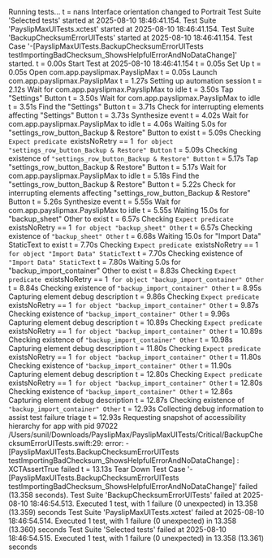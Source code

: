 Running tests...
    t =      nans Interface orientation changed to Portrait
Test Suite 'Selected tests' started at 2025-08-10 18:46:41.154.
Test Suite 'PayslipMaxUITests.xctest' started at 2025-08-10 18:46:41.154.
Test Suite 'BackupChecksumErrorUITests' started at 2025-08-10 18:46:41.154.
Test Case '-[PayslipMaxUITests.BackupChecksumErrorUITests testImportingBadChecksum_ShowsHelpfulErrorAndNoDataChange]' started.
    t =     0.00s Start Test at 2025-08-10 18:46:41.154
    t =     0.05s Set Up
    t =     0.05s Open com.app.payslipmax.PayslipMax
    t =     0.05s     Launch com.app.payslipmax.PayslipMax
    t =     1.27s         Setting up automation session
    t =     2.12s         Wait for com.app.payslipmax.PayslipMax to idle
    t =     3.50s Tap "Settings" Button
    t =     3.50s     Wait for com.app.payslipmax.PayslipMax to idle
    t =     3.51s     Find the "Settings" Button
    t =     3.71s     Check for interrupting elements affecting "Settings" Button
    t =     3.73s     Synthesize event
    t =     4.02s     Wait for com.app.payslipmax.PayslipMax to idle
    t =     4.06s Waiting 5.0s for "settings_row_button_Backup & Restore" Button to exist
    t =     5.09s     Checking `Expect predicate `existsNoRetry == 1` for object "settings_row_button_Backup & Restore" Button`
    t =     5.09s         Checking existence of `"settings_row_button_Backup & Restore" Button`
    t =     5.17s Tap "settings_row_button_Backup & Restore" Button
    t =     5.17s     Wait for com.app.payslipmax.PayslipMax to idle
    t =     5.18s     Find the "settings_row_button_Backup & Restore" Button
    t =     5.22s     Check for interrupting elements affecting "settings_row_button_Backup & Restore" Button
    t =     5.26s     Synthesize event
    t =     5.55s     Wait for com.app.payslipmax.PayslipMax to idle
    t =     5.55s Waiting 15.0s for "backup_sheet" Other to exist
    t =     6.57s     Checking `Expect predicate `existsNoRetry == 1` for object "backup_sheet" Other`
    t =     6.57s         Checking existence of `"backup_sheet" Other`
    t =     6.68s Waiting 15.0s for "Import Data" StaticText to exist
    t =     7.70s     Checking `Expect predicate `existsNoRetry == 1` for object "Import Data" StaticText`
    t =     7.70s         Checking existence of `"Import Data" StaticText`
    t =     7.80s Waiting 5.0s for "backup_import_container" Other to exist
    t =     8.83s     Checking `Expect predicate `existsNoRetry == 1` for object "backup_import_container" Other`
    t =     8.84s         Checking existence of `"backup_import_container" Other`
    t =     8.95s         Capturing element debug description
    t =     9.86s     Checking `Expect predicate `existsNoRetry == 1` for object "backup_import_container" Other`
    t =     9.87s         Checking existence of `"backup_import_container" Other`
    t =     9.96s         Capturing element debug description
    t =    10.89s     Checking `Expect predicate `existsNoRetry == 1` for object "backup_import_container" Other`
    t =    10.89s         Checking existence of `"backup_import_container" Other`
    t =    10.98s         Capturing element debug description
    t =    11.80s     Checking `Expect predicate `existsNoRetry == 1` for object "backup_import_container" Other`
    t =    11.80s         Checking existence of `"backup_import_container" Other`
    t =    11.90s         Capturing element debug description
    t =    12.80s     Checking `Expect predicate `existsNoRetry == 1` for object "backup_import_container" Other`
    t =    12.80s         Checking existence of `"backup_import_container" Other`
    t =    12.86s         Capturing element debug description
    t =    12.87s     Checking existence of `"backup_import_container" Other`
    t =    12.93s Collecting debug information to assist test failure triage
    t =    12.93s     Requesting snapshot of accessibility hierarchy for app with pid 97022
/Users/sunil/Downloads/PayslipMax/PayslipMaxUITests/Critical/BackupChecksumErrorUITests.swift:29: error: -[PayslipMaxUITests.BackupChecksumErrorUITests testImportingBadChecksum_ShowsHelpfulErrorAndNoDataChange] : XCTAssertTrue failed
    t =    13.13s Tear Down
Test Case '-[PayslipMaxUITests.BackupChecksumErrorUITests testImportingBadChecksum_ShowsHelpfulErrorAndNoDataChange]' failed (13.358 seconds).
Test Suite 'BackupChecksumErrorUITests' failed at 2025-08-10 18:46:54.513.
	 Executed 1 test, with 1 failure (0 unexpected) in 13.358 (13.359) seconds
Test Suite 'PayslipMaxUITests.xctest' failed at 2025-08-10 18:46:54.514.
	 Executed 1 test, with 1 failure (0 unexpected) in 13.358 (13.360) seconds
Test Suite 'Selected tests' failed at 2025-08-10 18:46:54.515.
	 Executed 1 test, with 1 failure (0 unexpected) in 13.358 (13.361) seconds